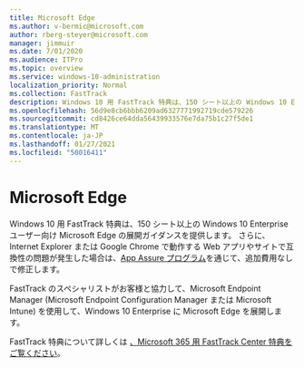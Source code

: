 ```yaml
---
title: Microsoft Edge
ms.author: v-bermic@microsoft.com
author: rberg-steyer@microsoft.com
manager: jimmuir
ms.date: 7/01/2020
ms.audience: ITPro
ms.topic: overview
ms.service: windows-10-administration
localization_priority: Normal
ms.collection: FastTrack
description: Windows 10 用 FastTrack 特典は、150 シート以上の Windows 10 Enterprise ユーザー向け Microsoft Edge の展開ガイダンスを提供します。
ms.openlocfilehash: 56d9e8cb6bbb6209ad6327771992719cde579226
ms.sourcegitcommit: cd8426ce64dda56439933576e7da75b1c27f5de1
ms.translationtype: MT
ms.contentlocale: ja-JP
ms.lasthandoff: 01/27/2021
ms.locfileid: "50016411"
---
```

# <a name="microsoft-edge"></a>Microsoft Edge

Windows 10 用 FastTrack 特典は、150 シート以上の Windows 10 Enterprise ユーザー向け Microsoft Edge の展開ガイダンスを提供します。 さらに、Internet Explorer または Google Chrome で動作する Web アプリやサイトで互換性の問題が発生した場合は、[App Assure プログラム](Win-10-app-assure.md)を通じて、追加費用なしで修正します。

FastTrack のスペシャリストがお客様と協力して、Microsoft Endpoint Manager (Microsoft Endpoint Configuration Manager または Microsoft Intune) を使用して、Windows 10 Enterprise に Microsoft Edge を展開します。

FastTrack 特典について詳しくは [、Microsoft 365 用 FastTrack Center 特典をご覧ください](introduction.md)。

